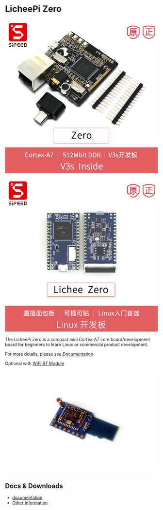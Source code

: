 LicheePi Zero
==============


![zero](../../assets/zero.jpg)

![zero](../../assets/zero_1.jpg)

The LicheePi Zero is a compact mini Cortex-A7 core board/development board for beginners to learn Linux or commercial product development.

For more details, please see [Documentation](http://zero.lichee.pro)

Optional with [WiFi BT Module](../modules/wifi.md)

![](../../assets/wifi_bt.jpg)

## Docs & Downloads

* [documentation](http://zero.lichee.pro)
* [Other Information](http://dl.sipeed.com/LICHEE/Zero/)